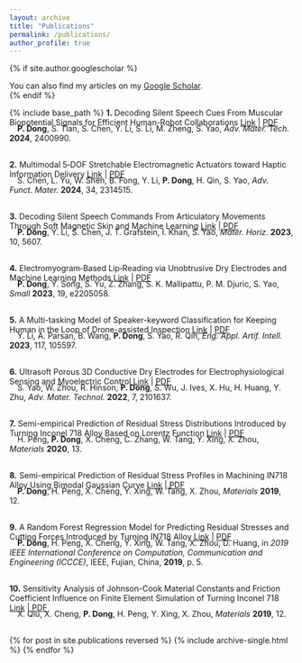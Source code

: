 ```yaml
---
layout: archive
title: "Publications"
permalink: /publications/
author_profile: true
---
```


{% if site.author.googlescholar %}
  <div class="wordwrap">You can also find my articles on my <a href="{{site.author.googlescholar}}">Google Scholar</a>.</div>
{% endif %}

{% include base_path %}
<strong>1.</strong> Decoding Silent Speech Cues From Muscular Biopotential Signals for Efficient Human-Robot Collaborations <a href="https://onlinelibrary.wiley.com/doi/full/10.1002/admt.202400990">Link</a> | <a href="/files/paper_hrc.pdf">PDF</a>
<div style="margin-top: -20px;"></div>
<div style="text-indent: 1em;"><strong>P. Dong</strong>, S. Tian, S. Chen, Y. Li, S. Li, M. Zheng, S. Yao, <em>Adv. Mater. Tech.</em> <strong>2024</strong>, 2400990.</div>
<div style="margin-top: 30px;"></div>

<strong>2.</strong> Multimodal 5‐DOF Stretchable Electromagnetic Actuators toward Haptic Information Delivery <a href="https://onlinelibrary.wiley.com/doi/full/10.1002/adfm.202314515">Link</a> | <a href="/files/paper1.pdf">PDF</a>
<div style="margin-top: -20px;"></div>
<div style="text-indent: 1em;">S. Chen, L. Yu, W. Shen, B. Fong, Y. Li, <strong>P. Dong</strong>, H. Qin, S. Yao, <em>Adv. Funct. Mater.</em> <strong>2024</strong>, 34, 2314515.</div>
<div style="margin-top: 30px;"></div>

<strong>3.</strong> Decoding Silent Speech Commands From Articulatory Movements Through Soft Magnetic Skin and Machine Learning <a href="https://pubs.rsc.org/en/content/articlelanding/2023/mh/d3mh01062g">Link</a> | <a href="/files/paper2.pdf">PDF</a>
<div style="margin-top: -20px;"></div>
<div style="text-indent: 1em;"><strong>P. Dong</strong>, Y. Li, S. Chen, J. T. Grafstein, I. Khan, S. Yao, <em>Mater. Horiz</em>. <strong>2023</strong>, 10, 5607.</div>
<div style="margin-top: 30px;"></div>

<strong>4.</strong> Electromyogram‐Based Lip‐Reading via Unobtrusive Dry Electrodes and Machine Learning Methods <a href="https://onlinelibrary.wiley.com/doi/full/10.1002/smll.202205058">Link</a> | <a href="/files/paper3.pdf">PDF</a>
<div style="margin-top: -20px;"></div>
<div style="text-indent: 1em;"><strong>P. Dong</strong>, Y. Song, S. Yu, Z. Zhang, S. K. Mallipattu, P. M. Djuric, S. Yao, <em>Small</em> <strong>2023</strong>, 19, e2205058.</div>
<div style="margin-top: 30px;"></div>

<strong>5.</strong> A Multi-tasking Model of Speaker-keyword Classification for Keeping Human in the Loop of Drone-assisted Inspection <a href="https://www.sciencedirect.com/science/article/abs/pii/S0952197622005875">Link</a> | <a href="/files/paper4.pdf">PDF</a>
<div style="margin-top: -20px;"></div>
<div style="text-indent: 1em;">Y. Li, A. Parsan, B. Wang, <strong>P. Dong</strong>, S. Yao, R. Qin, <em>Eng. Appl. Artif. Intell.</em> <strong>2023</strong>, 117, 105597.</div>
<div style="margin-top: 30px;"></div>

<strong>6.</strong> Ultrasoft Porous 3D Conductive Dry Electrodes for Electrophysiological Sensing and Myoelectric Control <a href="https://onlinelibrary.wiley.com/doi/full/10.1002/admt.202101637">Link</a> | <a href="/files/paper5.pdf">PDF</a>
<div style="margin-top: -20px;"></div>
<div style="text-indent: 1em;">S. Yao, W. Zhou, R. Hinson, <strong>P. Dong</strong>, S. Wu, J. Ives, X. Hu, H. Huang, Y. Zhu, <em>Adv. Mater. Technol.</em> <strong>2022</strong>, 7, 2101637.</div>
<div style="margin-top: 30px;"></div>

<strong>7.</strong> Semi-empirical Prediction of Residual Stress Distributions Introduced by Turning Inconel 718 Alloy Based on Lorentz Function <a href="https://www.mdpi.com/1996-1944/13/19/4341">Link</a> | <a href="/files/paper6.pdf">PDF</a>
<div style="margin-top: -20px;"></div>
<div style="text-indent: 1em;">H. Peng, <strong>P. Dong</strong>, X. Cheng, C. Zhang, W. Tang, Y. Xing, X. Zhou, <em>Materials</em> <strong>2020</strong>, 13.</div>
<div style="margin-top: 30px;"></div>

<strong>8.</strong> Semi-empirical Prediction of Residual Stress Profiles in Machining IN718 Alloy Using Bimodal Gaussian Curve <a href="https://www.mdpi.com/1996-1944/12/23/3864">Link</a> | <a href="/files/paper7.pdf">PDF</a>
<div style="margin-top: -20px;"></div>
<div style="text-indent: 1em;"><strong>P. Dong</strong>, H. Peng, X. Cheng, Y. Xing, W. Tang, X. Zhou, <em>Materials</em> <strong>2019</strong>, 12.</div>
<div style="margin-top: 30px;"></div>

<strong>9.</strong> A Random Forest Regression Model for Predicting Residual Stresses and Cutting Forces Introduced by Turning IN718 Alloy <a href="https://ieeexplore.ieee.org/document/9010767">Link</a> | <a href="/files/paper8.pdf">PDF</a>
<div style="margin-top: -20px;"></div>
<div style="text-indent: 1em;"><strong>P. Dong</strong>, H. Peng, X. Cheng, Y. Xing, W. Tang, X. Zhou, D. Huang, in <em>2019 IEEE International Conference on Computation, Communication and Engineering (ICCCE)</em>, IEEE, Fujian, China, <strong>2019</strong>, p. 5.</div>
<div style="margin-top: 30px;"></div>

<strong>10.</strong> Sensitivity Analysis of Johnson-Cook Material Constants and Friction Coefficient Influence on Finite Element Simulation of Turning Inconel 718 <a href="https://www.mdpi.com/1996-1944/12/19/3121">Link</a> | <a href="/files/paper9.pdf">PDF</a>
<div style="margin-top: -20px;"></div>
<div style="text-indent: 1em;">X. Qiu, X. Cheng, <strong>P. Dong</strong>, H. Peng, Y. Xing, X. Zhou, <em>Materials</em> <strong>2019</strong>, 12.</div>
<div style="margin-top: 30px;"></div>

{% for post in site.publications reversed %}
  {% include archive-single.html %}
{% endfor %}


